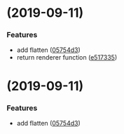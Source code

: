 #  (2019-09-11)


### Features

* add flatten ([05754d3](https://github.com/softwaregroup-bg/ut-function/commit/05754d3))
* return renderer function ([e517335](https://github.com/softwaregroup-bg/ut-function/commit/e517335))



#  (2019-09-11)


### Features

* add flatten ([05754d3](https://github.com/softwaregroup-bg/ut-function/commit/05754d3))




